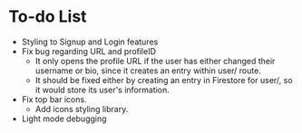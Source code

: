 # To-do List

- Styling to Signup and Login features
- Fix bug regarding URL and profileID
  - It only opens the profile URL if the user has either changed their username or bio, since it creates an entry within user/ route.
  - It should be fixed either by creating an entry in Firestore for user/, so it would store its user's information.
- Fix top bar icons.
  - Add icons styling library.
- Light mode debugging
